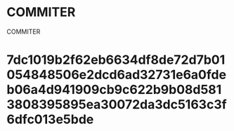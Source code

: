 # COMMITER
COMMITER






# 7dc1019b2f62eb6634df8de72d7b01054848506e2dcd6ad32731e6a0fdeb06a4d941909cb9c622b9b08d5813808395895ea30072da3dc5163c3f6dfc013e5bde
